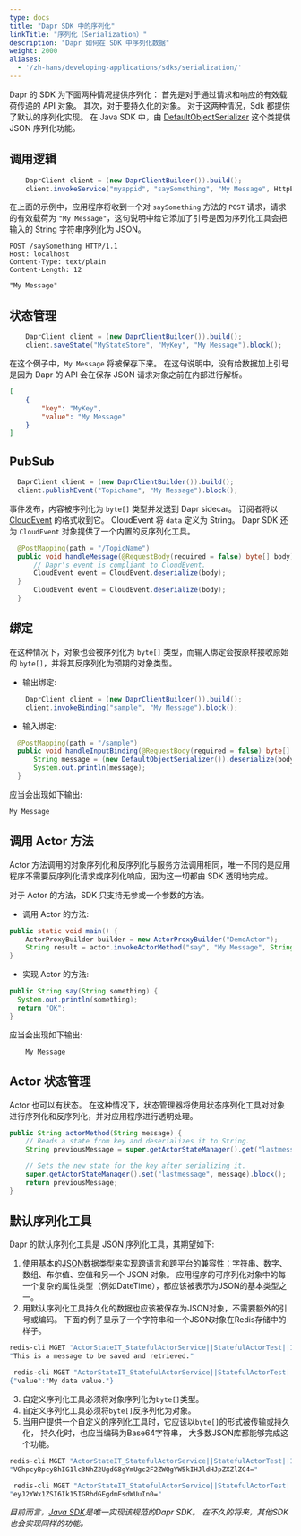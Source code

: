 ```yaml
---
type: docs
title: "Dapr SDK 中的序列化"
linkTitle: "序列化（Serialization）"
description: "Dapr 如何在 SDK 中序列化数据"
weight: 2000
aliases:
  - '/zh-hans/developing-applications/sdks/serialization/'
---
```


Dapr 的 SDK 为下面两种情况提供序列化： 首先是对于通过请求和响应的有效载荷传递的 API 对象。 其次，对于要持久化的对象。 对于这两种情况，Sdk 都提供了默认的序列化实现。 在 Java SDK 中，由 [DefaultObjectSerializer](https://dapr.github.io/java-sdk/io/dapr/serializer/DefaultObjectSerializer.html) 这个类提供 JSON 序列化功能。

## 调用逻辑

```java
    DaprClient client = (new DaprClientBuilder()).build();
    client.invokeService("myappid", "saySomething", "My Message", HttpExtension.POST).block();
```

在上面的示例中，应用程序将收到一个对 `saySomething` 方法的 `POST` 请求，请求的有效载荷为 `"My Message"`，这句说明中给它添加了引号是因为序列化工具会把输入的 String 字符串序列化为 JSON。

```text
POST /saySomething HTTP/1.1
Host: localhost
Content-Type: text/plain
Content-Length: 12

"My Message"
```

## 状态管理

```java
    DaprClient client = (new DaprClientBuilder()).build();
    client.saveState("MyStateStore", "MyKey", "My Message").block();
```
在这个例子中，`My Message` 将被保存下来。 在这句说明中，没有给数据加上引号是因为 Dapr 的 API 会在保存 JSON 请求对象之前在内部进行解析。

```JSON
[
    {
        "key": "MyKey",
        "value": "My Message"
    }
]
```

## PubSub

```java
  DaprClient client = (new DaprClientBuilder()).build();
  client.publishEvent("TopicName", "My Message").block();
```

事件发布，内容被序列化为 `byte[]` 类型并发送到 Dapr sidecar。 订阅者将以 [CloudEvent](https://github.com/cloudevents/spec) 的格式收到它。 CloudEvent 将 `data` 定义为 String。 Dapr SDK 还为 `CloudEvent` 对象提供了一个内置的反序列化工具。

```java
  @PostMapping(path = "/TopicName")
  public void handleMessage(@RequestBody(required = false) byte[] body) {
      // Dapr's event is compliant to CloudEvent.
      CloudEvent event = CloudEvent.deserialize(body);
  }
      CloudEvent event = CloudEvent.deserialize(body);
  }
```

## 绑定

在这种情况下，对象也会被序列化为 `byte[]` 类型，而输入绑定会按原样接收原始的 `byte[]`，并将其反序列化为预期的对象类型。

* 输出绑定:
```java
    DaprClient client = (new DaprClientBuilder()).build();
    client.invokeBinding("sample", "My Message").block();
```

* 输入绑定:
```java
  @PostMapping(path = "/sample")
  public void handleInputBinding(@RequestBody(required = false) byte[] body) {
      String message = (new DefaultObjectSerializer()).deserialize(body, String.class);
      System.out.println(message);
  }
```
应当会出现如下输出:
```
My Message
```

## 调用 Actor 方法
Actor 方法调用的对象序列化和反序列化与服务方法调用相同，唯一不同的是应用程序不需要反序列化请求或序列化响应，因为这一切都由 SDK 透明地完成。

对于 Actor 的方法，SDK 只支持无参或一个参数的方法。

* 调用 Actor 的方法:
```java
public static void main() {
    ActorProxyBuilder builder = new ActorProxyBuilder("DemoActor");
    String result = actor.invokeActorMethod("say", "My Message", String.class).block();
}
```

* 实现 Actor 的方法:
```java
public String say(String something) {
  System.out.println(something);
  return "OK";
}
```
应当会出现如下输出:
```
    My Message
```

## Actor 状态管理
Actor 也可以有状态。 在这种情况下，状态管理器将使用状态序列化工具对对象进行序列化和反序列化，并对应用程序进行透明处理。

```java
public String actorMethod(String message) {
    // Reads a state from key and deserializes it to String.
    String previousMessage = super.getActorStateManager().get("lastmessage", String.class).block();

    // Sets the new state for the key after serializing it.
    super.getActorStateManager().set("lastmessage", message).block();
    return previousMessage;
}
```

## 默认序列化工具

Dapr 的默认序列化工具是 JSON 序列化工具，其期望如下:

1. 使用基本的[JSON数据类型](https://www.w3schools.com/js/js_json_datatypes.asp)来实现跨语言和跨平台的兼容性：字符串、数字、数组、布尔值、空值和另一个 JSON 对象。 应用程序的可序列化对象中的每一个复杂的属性类型（例如DateTime），都应该被表示为JSON的基本类型之一。
2. 用默认序列化工具持久化的数据也应该被保存为JSON对象，不需要额外的引号或编码。 下面的例子显示了一个字符串和一个JSON对象在Redis存储中的样子。
```bash
redis-cli MGET "ActorStateIT_StatefulActorService||StatefulActorTest||1581130928192||message
"This is a message to be saved and retrieved."
```
```bash
 redis-cli MGET "ActorStateIT_StatefulActorService||StatefulActorTest||1581130928192||mydata
{"value":"My data value."}
```
3. 自定义序列化工具必须将对象序列化为`byte[]`类型。
4. 自定义序列化工具必须将`byte[]`反序列化为对象。
5. 当用户提供一个自定义的序列化工具时，它应该以`byte[]`的形式被传输或持久化， 持久化时，也应当编码为Base64字符串， 大多数JSON库都能够完成这个功能。
```bash
redis-cli MGET "ActorStateIT_StatefulActorService||StatefulActorTest||1581130928192||message
"VGhpcyBpcyBhIG1lc3NhZ2UgdG8gYmUgc2F2ZWQgYW5kIHJldHJpZXZlZC4="
```
```bash
 redis-cli MGET "ActorStateIT_StatefulActorService||StatefulActorTest||1581130928192||mydata
"eyJ2YWx1ZSI6Ik15IGRhdGEgdmFsdWUuIn0="
```

*目前而言，[Java SDK](https://github.com/dapr/java-sdk/)是唯一实现该规范的Dapr SDK。 在不久的将来，其他SDK也会实现同样的功能。*
